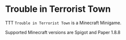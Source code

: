 # Trouble in Terrorist Town
TTT `Trouble in Terrorist Town` is a Minecraft Minigame.

Supported Minecraft versions are Spigot and Paper 1.8.8